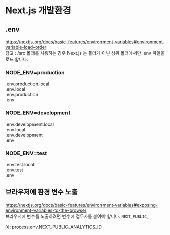 # Next.js 개발환경


## .env
https://nextjs.org/docs/basic-features/environment-variables#environment-variable-load-order  
참고 : /src 폴더를 사용하는 경우 Next.js 는 폴더가 아닌 상위 폴더에서만 .env 파일을 로드 합니다.  
  
### NODE_ENV=production
.env.production.local   
.env.local  
.env.production  
.env  

### NODE_ENV=development
.env.development.local  
.env.local  
.env.development  
.env  

### NODE_ENV=test
.env.test.local  
.env.test  
.env  

## 브라우저에 환경 변수 노출
https://nextjs.org/docs/basic-features/environment-variables#exposing-environment-variables-to-the-browser  
브라우저에 변수를 노출하려면 변수에 접두사를 붙여야 합니다. `NEXT_PUBLIC_`  

예: 
process.env.NEXT_PUBLIC_ANALYTICS_ID